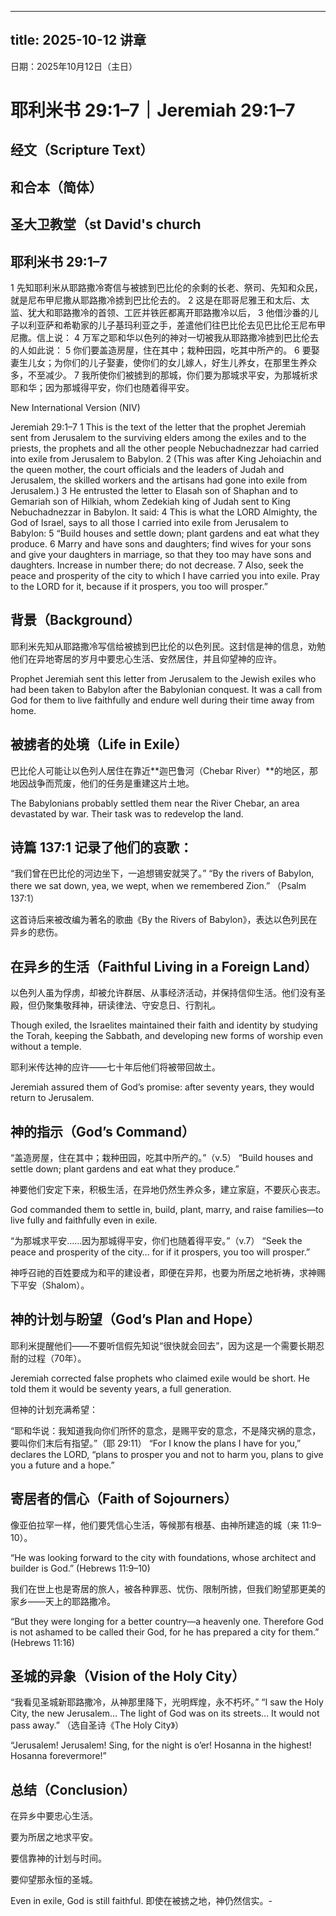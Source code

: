  ---
 title: 2025-10-12  讲章
 ---
 
日期：2025年10月12日（主日）
# 耶利米书 29:1–7｜Jeremiah 29:1–7
##  经文（Scripture Text）
## 和合本（简体）
## 圣大卫教堂（st David's church
## 耶利米书 29:1–7
1 先知耶利米从耶路撒冷寄信与被掳到巴比伦的余剩的长老、祭司、先知和众民，就是尼布甲尼撒从耶路撒冷掳到巴比伦去的。
2 这是在耶哥尼雅王和太后、太监、犹大和耶路撒冷的首领、工匠并铁匠都离开耶路撒冷以后，
3 他借沙番的儿子以利亚萨和希勒家的儿子基玛利亚之手，差遣他们往巴比伦去见巴比伦王尼布甲尼撒。信上说：
4 万军之耶和华以色列的神对一切被我从耶路撒冷掳到巴比伦去的人如此说：
5 你们要盖造房屋，住在其中；栽种田园，吃其中所产的。
6 要娶妻生儿女；为你们的儿子娶妻，使你们的女儿嫁人，好生儿养女，在那里生养众多，不至减少。
7 我所使你们被掳到的那城，你们要为那城求平安，为那城祈求耶和华；因为那城得平安，你们也随着得平安。

New International Version (NIV)

Jeremiah 29:1–7
1 This is the text of the letter that the prophet Jeremiah sent from Jerusalem to the surviving elders among the exiles and to the priests, the prophets and all the other people Nebuchadnezzar had carried into exile from Jerusalem to Babylon.
2 (This was after King Jehoiachin and the queen mother, the court officials and the leaders of Judah and Jerusalem, the skilled workers and the artisans had gone into exile from Jerusalem.)
3 He entrusted the letter to Elasah son of Shaphan and to Gemariah son of Hilkiah, whom Zedekiah king of Judah sent to King Nebuchadnezzar in Babylon. It said:
4 This is what the LORD Almighty, the God of Israel, says to all those I carried into exile from Jerusalem to Babylon:
5 “Build houses and settle down; plant gardens and eat what they produce.
6 Marry and have sons and daughters; find wives for your sons and give your daughters in marriage, so that they too may have sons and daughters. Increase in number there; do not decrease.
7 Also, seek the peace and prosperity of the city to which I have carried you into exile. Pray to the LORD for it, because if it prospers, you too will prosper.”

##  背景（Background）

耶利米先知从耶路撒冷写信给被掳到巴比伦的以色列民。这封信是神的信息，劝勉他们在异地寄居的岁月中要忠心生活、安然居住，并且仰望神的应许。

Prophet Jeremiah sent this letter from Jerusalem to the Jewish exiles who had been taken to Babylon after the Babylonian conquest. It was a call from God for them to live faithfully and endure well during their time away from home.

##  被掳者的处境（Life in Exile）

巴比伦人可能让以色列人居住在靠近**迦巴鲁河（Chebar River）**的地区，那地因战争而荒废，他们的任务是重建这片土地。

The Babylonians probably settled them near the River Chebar, an area devastated by war. Their task was to redevelop the land.

## 诗篇 137:1 记录了他们的哀歌：

“我们曾在巴比伦的河边坐下，一追想锡安就哭了。”
“By the rivers of Babylon, there we sat down, yea, we wept, when we remembered Zion.”
（Psalm 137:1）

这首诗后来被改编为著名的歌曲《By the Rivers of Babylon》，表达以色列民在异乡的悲伤。

##  在异乡的生活（Faithful Living in a Foreign Land）

以色列人虽为俘虏，却被允许群居、从事经济活动，并保持信仰生活。他们没有圣殿，但仍聚集敬拜神，研读律法、守安息日、行割礼。

Though exiled, the Israelites maintained their faith and identity by studying the Torah, keeping the Sabbath, and developing new forms of worship even without a temple.

耶利米传达神的应许——七十年后他们将被带回故土。

Jeremiah assured them of God’s promise: after seventy years, they would return to Jerusalem.

##  神的指示（God’s Command）

“盖造房屋，住在其中；栽种田园，吃其中所产的。”（v.5）
“Build houses and settle down; plant gardens and eat what they produce.”

神要他们安定下来，积极生活，在异地仍然生养众多，建立家庭，不要灰心丧志。

God commanded them to settle in, build, plant, marry, and raise families—to live fully and faithfully even in exile.

“为那城求平安……因为那城得平安，你们也随着得平安。”（v.7）
“Seek the peace and prosperity of the city… for if it prospers, you too will prosper.”

神呼召祂的百姓要成为和平的建设者，即便在异邦，也要为所居之地祈祷，求神赐下平安（Shalom）。

##  神的计划与盼望（God’s Plan and Hope）

耶利米提醒他们——不要听信假先知说“很快就会回去”，因为这是一个需要长期忍耐的过程（70年）。

Jeremiah corrected false prophets who claimed exile would be short. He told them it would be seventy years, a full generation.

但神的计划充满希望：

“耶和华说：我知道我向你们所怀的意念，是赐平安的意念，不是降灾祸的意念，要叫你们末后有指望。”（耶 29:11）
“For I know the plans I have for you,” declares the LORD, “plans to prosper you and not to harm you, plans to give you a future and a hope.”

##  寄居者的信心（Faith of Sojourners）

像亚伯拉罕一样，他们要凭信心生活，等候那有根基、由神所建造的城（来 11:9–10）。

“He was looking forward to the city with foundations, whose architect and builder is God.”
(Hebrews 11:9–10)

我们在世上也是寄居的旅人，被各种罪恶、忧伤、限制所掳，但我们盼望那更美的家乡——天上的耶路撒冷。

“But they were longing for a better country—a heavenly one. Therefore God is not ashamed to be called their God, for he has prepared a city for them.”
(Hebrews 11:16)

##  圣城的异象（Vision of the Holy City）

“我看见圣城新耶路撒冷，从神那里降下，光明辉煌，永不朽坏。”
“I saw the Holy City, the new Jerusalem… The light of God was on its streets… It would not pass away.”
（选自圣诗《The Holy City》）

“Jerusalem! Jerusalem!
Sing, for the night is o’er!
Hosanna in the highest!
Hosanna forevermore!”

##  总结（Conclusion）

在异乡中要忠心生活。

要为所居之地求平安。

要信靠神的计划与时间。

要仰望那永恒的圣城。

Even in exile, God is still faithful.
即使在被掳之地，神仍然信实。-
